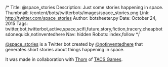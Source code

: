 /*
Title: @space_stories
Description: Just some stories happening in space.
Thumbnail: /content/bots/twitterbots/images/space_stories.png
Link: http://twitter.com/space_stories
Author: botsheeter.py
Date: October 24, 2015
Tags: twitter,bot,twitterbot,active,space,scifi,future,story,fiction,tracery,cheapbotsdonequick,notinventedhere
Nav: hidden
Robots: index,follow
*/

[@space_stories](http://twitter.com/space_stories) is a Twitter bot created by [@notinventedhere](https://twitter.com/http://twitter.com/notinventedhere) that generates short stories about things happening in space.

It was made in collaboration with [Thom](http://twitter.com/thos_thom) of [TACS Games](http://tacsgames.com/).
